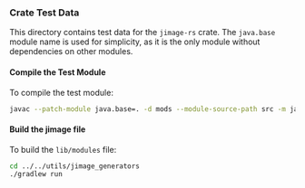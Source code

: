 ### Crate Test Data

This directory contains test data for the `jimage-rs` crate.
The `java.base` module name is used for simplicity, as it is the only module without dependencies on other modules.

#### Compile the Test Module
To compile the test module:

```bash
javac --patch-module java.base=. -d mods --module-source-path src -m java.base
```
#### Build the jimage file
To build the `lib/modules` file:

```bash
cd ../../utils/jimage_generators
./gradlew run
```
